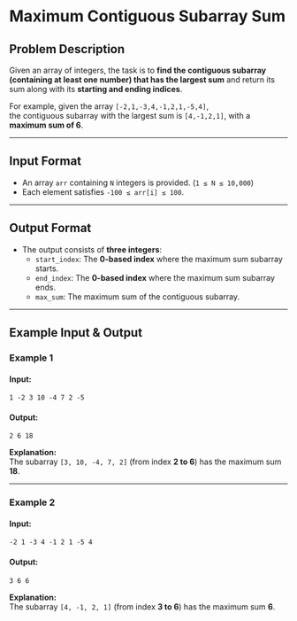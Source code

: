 # Maximum Contiguous Subarray Sum

## Problem Description
Given an array of integers, the task is to **find the contiguous subarray (containing at least one number) that has the largest sum** and return its sum along with its **starting and ending indices**.

For example, given the array `[-2,1,-3,4,-1,2,1,-5,4]`,  
the contiguous subarray with the largest sum is `[4,-1,2,1]`, with a **maximum sum of 6**.

---

## Input Format
- An array `arr` containing `N` integers is provided. (`1 ≤ N ≤ 10,000`)
- Each element satisfies `-100 ≤ arr[i] ≤ 100`.

---

## Output Format
- The output consists of **three integers**:
  - `start_index`: The **0-based index** where the maximum sum subarray starts.
  - `end_index`: The **0-based index** where the maximum sum subarray ends.
  - `max_sum`: The maximum sum of the contiguous subarray.

---

## Example Input & Output

### Example 1
#### Input:
```
1 -2 3 10 -4 7 2 -5
```
#### Output:
```
2 6 18
```
**Explanation:**  
The subarray `[3, 10, -4, 7, 2]` (from index **2 to 6**) has the maximum sum **18**.

---

### Example 2
#### Input:
```
-2 1 -3 4 -1 2 1 -5 4
```
#### Output:
```
3 6 6
```
**Explanation:**  
The subarray `[4, -1, 2, 1]` (from index **3 to 6**) has the maximum sum **6**.

